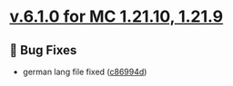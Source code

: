 # [v.6.1.0 for MC 1.21.10, 1.21.9](https://github.com/XxRexRaptorxX/RuneCraft/compare/v.6.1.0-dev1...v.6.1.0-dev2)

## 🔧 Bug Fixes

- german lang file fixed ([c86994d](https://github.com/XxRexRaptorxX/RuneCraft/commit/c86994df74ace5fc1d8036911351cd5c575c8c73))

